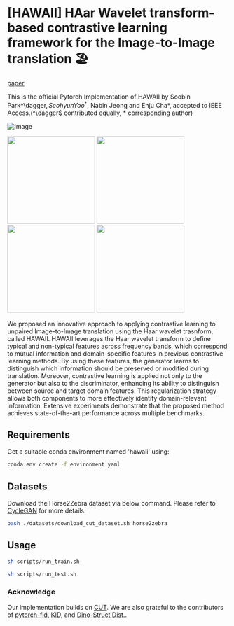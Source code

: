 # [HAWAII] HAar Wavelet transform-based contrastive learning framework for the Image-to-Image translation 🏖

[paper](https://ieeexplore.ieee.org/document/10945777)

This is the official Pytorch Implementation of HAWAII by Soobin Park^\dagger$, Seohyun Yoo^\dagger$, Nabin Jeong and Enju Cha*, accepted to IEEE Access.(^\dagger$ contributed equally, * corresponding author)

![Image](https://github.com/user-attachments/assets/8509d4de-1101-4974-9731-7c250d07dfb3)

<img src="https://github.com/user-attachments/assets/79873780-e207-48e2-961d-304238addf89" width="200" height="200"/>
<img src="https://github.com/user-attachments/assets/06ae5c6b-ff72-41d4-8802-fad2febd7425" width="200" height="200"/>
<img src="https://github.com/user-attachments/assets/0a51b297-4cfc-48cb-98f8-7a88d6bc74c0" width="200" height="200"/>
<img src="https://github.com/user-attachments/assets/513259cb-5e5a-4194-a6de-3e5aea02bc58" width="200" height="200"/>


We proposed an innovative approach to applying contrastive learning to unpaired Image-to-Image translation using the Haar wavelet trasnform, called HAWAII. 
HAWAII leverages the Haar wavelet transform to define typical and non-typical features across frequency bands, which correspond to mutual information and domain-specific features in previous contrastive learning methods.
By using these features, the generator learns to distinguish which information should be preserved or modified during translation. 
Moreover, contrastive learning is applied not only to the generator but also to the discriminator, enhancing its ability to distinguish between source and target domain features. This regularization strategy allows both components to more effectively identify domain-relevant information. 
Extensive experiments demonstrate that the proposed method achieves state-of-the-art performance across multiple benchmarks.




## Requirements
Get a suitable conda environment named 'hawaii' using:
```bash
conda env create -f environment.yaml
```

## Datasets
Download the Horse2Zebra dataset via below command. Please refer to [CycleGAN](https://github.com/junyanz/pytorch-CycleGAN-and-pix2pix) for more details.
```bash
bash ./datasets/download_cut_dataset.sh horse2zebra
```

## Usage

```bash
sh scripts/run_train.sh
```

```bash
sh scripts/run_test.sh
```



### Acknowledge
Our implementation builds on [CUT](). We are also grateful to the contributors of [pytorch-fid](https://github.com/mseitzer/pytorch-fid), [KID](https://github.com/alpc91/NICE-GAN-pytorch), and [Dino-Struct Dist.](https://github.com/omerbt/Splice).
